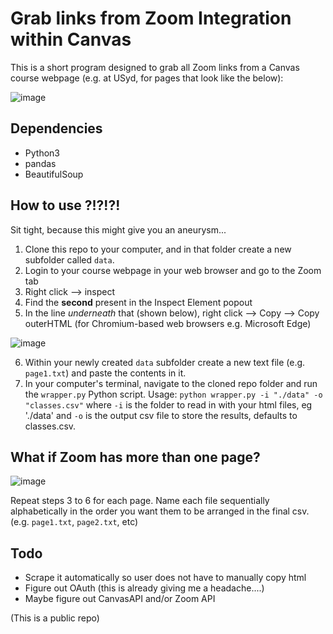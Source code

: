 # Grab links from Zoom Integration within Canvas
This is a short program designed to grab all Zoom links from a Canvas course webpage (e.g. at USyd, for pages that look like the below):

![image](https://user-images.githubusercontent.com/24475790/129573103-b68d9d36-6d06-47c3-ba60-b35ba82238ed.png)

## Dependencies
 - Python3
 - pandas
 - BeautifulSoup

## How to use ?!?!?!
Sit tight, because this might give you an aneurysm...

1. Clone this repo to your computer, and in that folder create a new subfolder called `data`.
2. Login to your course webpage in your web browser and go to the Zoom tab
3. Right click --> inspect
4. Find the **second** <!DOCTYPE html> present in the Inspect Element popout
5. In the line *underneath* that (shown below), right click --> Copy --> Copy outerHTML (for Chromium-based web browsers e.g. Microsoft Edge)

![image](https://user-images.githubusercontent.com/24475790/129573715-f613b10c-53c6-40e2-ab3c-ac37a3999fec.png)

6. Within your newly created `data` subfolder create a new text file (e.g. `page1.txt`) and paste the contents in it.
7. In your computer's terminal, navigate to the cloned repo folder and run the `wrapper.py` Python script.
Usage: `python wrapper.py -i "./data" -o "classes.csv"` where `-i` is the folder to read in with your html files, eg './data' and `-o` is the output csv file to store the results, defaults to classes.csv.


## What if Zoom has more than one page?

![image](https://user-images.githubusercontent.com/24475790/129574340-aea0008d-ac3a-4473-9ea7-bc9e9517bbbd.png)

Repeat steps 3 to 6 for each page. Name each file sequentially alphabetically in the order you want them to be arranged in the final csv. (e.g. `page1.txt`, `page2.txt`, etc)

## Todo
 - Scrape it automatically so user does not have to manually copy html
 - Figure out OAuth (this is already giving me a headache....)
 - Maybe figure out CanvasAPI and/or Zoom API


(This is a public repo)

